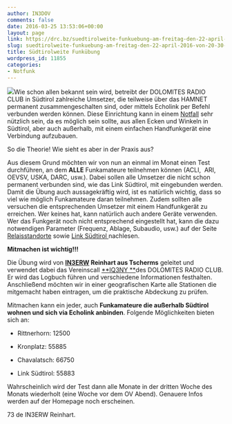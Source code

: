 ```yaml
---
author: IN3DOV
comments: false
date: 2016-03-25 13:53:06+00:00
layout: page
link: https://drc.bz/suedtirolweite-funkuebung-am-freitag-den-22-april-2016-von-20-30-21-00-uhr/
slug: suedtirolweite-funkuebung-am-freitag-den-22-april-2016-von-20-30-21-00-uhr
title: Südtirolweite Funkübung
wordpress_id: 11855
categories:
- Notfunk
---
```


[![](http://ea3glb.hol.es/Pages/Clips/Picapi.gif)](http://www.google.it/url?sa=i&rct=j&q=&esrc=s&source=images&cd=&cad=rja&uact=8&ved=0ahUKEwjj8YjJ_NvLAhXFWRQKHRiNB-4QjRwIBw&url=http%3A%2F%2Fea3glb.hol.es%2FPages%2FActivaciones.htm&bvm=bv.117868183,d.bGs&psig=AFQjCNFCVTbaObjPDm6TB8Ll41BezloMNA&ust=1458999957154170)Wie schon allen bekannt sein wird, betreibt der DOLOMITES RADIO CLUB in Südtirol zahlreiche Umsetzer, die teilweise über das HAMNET permanent zusammengeschalten sind, oder mittels Echolink per Befehl verbunden werden können. Diese Einrichtung kann in einem [Notfall](https://drc.bz/interessante-links/katastrophenfunk/://) sehr nützlich sein, da es möglich sein sollte, aus allen Ecken und Winkeln in Südtirol, aber auch außerhalb, mit einem einfachen Handfunkgerät eine Verbindung aufzubauen.




So die Theorie! Wie sieht es aber in der Praxis aus?




Aus diesem Grund möchten wir von nun an einmal im Monat einen Test durchführen, an dem **ALLE** Funkamateure teilnehmen können (ACLI,  ARI, OEVSV, USKA, DARC, usw.). Dabei sollen alle Umsetzer die nicht schon permanent verbunden sind, wie das Link Südtirol, mit eingebunden werden. Damit die Übung auch aussagekräftig wird, ist es natürlich wichtig, dass so viel wie möglich Funkamateure daran teilnehmen. Zudem sollten alle versuchen die entsprechenden Umsetzer mit einem Handfunkgerät zu erreichen. Wer keines hat, kann natürlich auch andere Geräte verwenden. Wer das Funkgerät noch nicht entsprechend eingestellt hat, kann die dazu notwendigen Parameter (Frequenz, Ablage, Subaudio, usw.) auf der Seite [Relaisstandorte](https://drc.bz/relaisstandorte/karte-der-relaisstandorte/) sowie [Link Südtirol ](https://drc.bz/link-suedtirol/)nachlesen.




**Mitmachen ist wichtig!!!**




Die Übung wird von **[IN3ERW](https://www.qrz.com/lookup/in3erw) Reinhart aus Tscherms** geleitet und verwendet dabei das Vereinscall [**IQ3NY **](https://www.qrz.com/lookup/iq3ny)des DOLOMITES RADIO CLUB. Er wird das Logbuch führen und verschiedene Informationen festhalten. Anschließend möchten wir in einer geografischen Karte alle Stationen die mitgemacht haben eintragen, um die praktische Abdeckung zu prüfen.




Mitmachen kann ein jeder, auch **Funkamateure die außerhalb Südtirol wohnen und sich via Echolink anbinden**. Folgende Möglichkeiten bieten sich an:






	
  * Rittnerhorn: 12500

	
  * Kronplatz: 55885

	
  * Chavalatsch: 66750

	
  * Link Südtirol: 55883




Wahrscheinlich wird der Test dann alle Monate in der dritten Woche des Monats wiederholt (eine Woche vor dem OV Abend). Genauere Infos werden auf der Homepage noch erscheinen.




73 de IN3ERW Reinhart.
